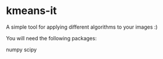 kmeans-it
=========

A simple tool for applying different algorithms to your images :)

You will need the following packages:

numpy
scipy
